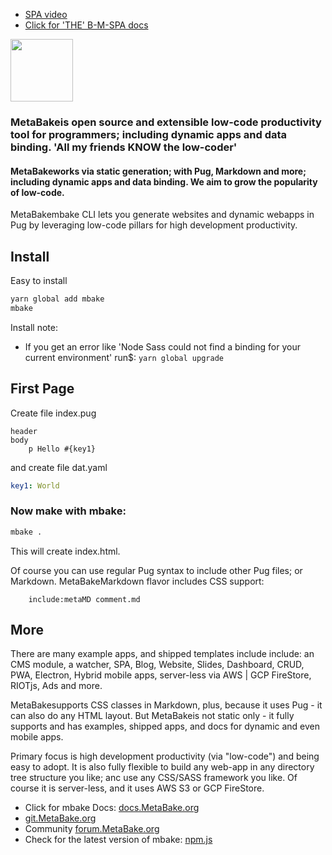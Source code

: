 - [SPA video](http://youtu.be/LHFjjDPlU3A)
- [Click for 'THE' B-M-SPA docs](http://doc.MetaBake.org/SPA/)

<img src="http://metabake.github.io/mbakeDocs/logo.jpg" width="100">

### MetaBakeis open source and extensible low-code productivity tool for programmers; including dynamic apps and data binding. 'All my friends KNOW the low-coder'

#### MetaBakeworks via static generation; with Pug, Markdown and more; including dynamic apps and data binding. We aim to grow the popularity of low-code. 

MetaBakembake CLI lets you generate websites and dynamic webapps in Pug by leveraging low-code pillars for high development productivity.

## Install

Easy to install

```sh
yarn global add mbake
mbake
```

Install note:
- If you get an error like 'Node Sass could not find a binding for your current environment' 
run$: ``` yarn global upgrade ```

## First Page

Create file index.pug
```pug
header
body
    p Hello #{key1}
```
and create file dat.yaml
```yaml
key1: World
```

### Now make with mbake:

```sh
mbake .
```

This will create index.html. 

Of course you can use regular Pug syntax to include other Pug files; or Markdown. MetaBakeMarkdown flavor includes CSS support:
```pug
    include:metaMD comment.md
```

## More

There are many example apps, and shipped templates include include: an CMS module, a watcher, SPA, Blog, Website, Slides, Dashboard, CRUD, PWA, Electron, Hybrid mobile apps, server-less via AWS | GCP FireStore, RIOTjs, Ads and more. 


MetaBakesupports CSS classes in Markdown, plus, because it uses Pug - it can also do any HTML layout. But MetaBakeis not static only - it fully supports and has examples, shipped apps, and docs for dynamic and even mobile apps.


Primary focus is high development productivity (via "low-code") and being easy to adopt. It is also fully flexible to build any web-app in any directory tree structure you like; anc use any CSS/SASS framework you like. Of course it is server-less, and it uses AWS S3 or GCP FireStore.


- Click for mbake Docs: [docs.MetaBake.org](http://docs.MetaBake.org)
- [git.MetaBake.org](http://git.MetaBake.org)
- Community [forum.MetaBake.org](http://forum.MetaBake.org)
- Check for the latest version of mbake: [npm.js](http://www.npmjs.com/package/mbake)
